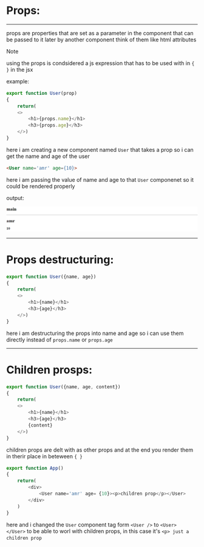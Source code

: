 # Props:

---

props are properties that are set as a parameter in the component that can be passed to it later by another component think of them like html attributes

> [!NOTE]
> using the props is condsidered a js expression that has to be used with in ``{ }`` in the jsx


example:


```javascript
export function User(prop)
{
    return(
    <>
        <h1>{props.name}</h1>
        <h3>{props.age}</h3>
    </>)
}
```



here i am creating a new component named ``User`` that takes a prop so i can get the name and age of the user

```html
<User name='amr' age={10}>
```



here i am passing the value of name and age to that ``User`` componenet so it could be rendered properly

output:

![OutPut](Imgs/PROPSOUTPUT01.png)

---

# Props destructuring:

```javascript
export function User({name, age})
{
    return(
    <>
        <h1>{name}</h1>
        <h3>{age}</h3>
    </>)
}
```

here i am destructuring the props into name and age so i can use them directly instead of ``props.name`` or ``props.age``

---

# Children prosps:


```javascript
export function User({name, age, content})
{
    return(
    <>
        <h1>{name}</h1>
        <h3>{age}</h3>
        {content}
    </>)
}
```

children props are delt with as other props and at the end you render them in therir place in beteween ``{ } ``

```javascript
export function App()
{
    return(
        <div>
            <User name='amr' age= {10}><p>children prop</p></User>
        </div>
    )
}
```

here and i changed the ``User`` component tag form
``<User />`` to ``<User> </User>`` to be able to worl with children props, in this case it's ``<p> just a children prop``

